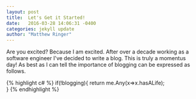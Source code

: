 ```yaml
---
layout: post
title:  Let's Get it Started!
date:   2016-03-28 14:06:31 -0400
categories: jekyll update
author: "Matthew Ringer"
---
```

Are you excited? Because I am excited. After over a decade working as a software engineer I've decided
to write a blog. This is truly a momentus day! As best as I can tell the importance of blogging can be 
expressed as follows.

{% highlight c# %}
if(!blogging){
    return me.Any(x=>x.hasALife);    
}
{% endhighlight %}

